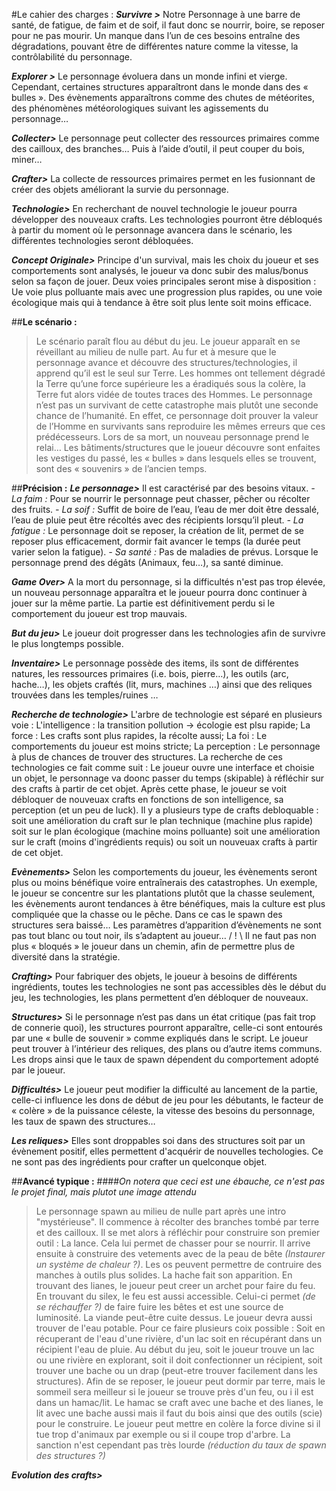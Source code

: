 
#Le cahier des charges : 
***Survivre >*** Notre Personnage à une barre de santé, de fatigue, de faim et de soif, il faut donc se nourrir, boire, se reposer pour ne pas mourir. Un manque dans l’un de ces besoins entraîne des dégradations, pouvant être de différentes nature comme la vitesse, la contrôlabilité du personnage. 

***Explorer >*** Le personnage évoluera dans un monde infini et vierge. Cependant, certaines structures apparaîtront dans le monde dans des « bulles ». Des évènements apparaîtrons comme des chutes de météorites, des phénomènes météorologiques suivant les agissements du personnage…

***Collecter>*** Le personnage peut collecter des ressources primaires comme des cailloux, des branches… Puis à l’aide d’outil, il peut couper du bois, miner… 

***Crafter>*** La collecte de ressources primaires permet en les fusionnant de créer des objets améliorant la survie du personnage. 

***Technologie>*** En recherchant de nouvel technologie le joueur pourra développer des nouveaux crafts. Les technologies pourront être débloqués à partir du moment où le personnage avancera dans le scénario, les différentes technologies seront débloquées.

***Concept Originale>*** Principe d'un survival, mais les choix du joueur et ses comportements sont analysés, le joueur va donc subir des malus/bonus selon sa façon de jouer. Deux voies principales seront mise à disposition : Ue voie plus polluante mais avec une progression plus rapides, ou une voie écologique mais qui à tendance à être soit plus lente soit moins efficace. 

##**Le scénario :**
>Le scénario paraît flou au début du jeu. Le joueur apparaît en se réveillant au milieu de nulle part. Au fur et à mesure que le personnage avance et découvre des structures/technologies, il apprend qu’il est le seul sur Terre. Les hommes ont tellement dégradé la Terre qu’une force supérieure les a éradiqués sous la colère, la Terre fut alors vidée de toutes traces des Hommes. Le personnage n’est pas un survivant de cette catastrophe mais plutôt une seconde chance de l’humanité. En effet, ce personnage doit prouver la valeur de l’Homme en survivants sans reproduire les mêmes erreurs que ces prédécesseurs. Lors de sa mort, un nouveau personnage prend le relai… Les bâtiments/structures que le joueur découvre sont enfaites les vestiges du passé, les « bulles » dans lesquels elles se trouvent, sont des « souvenirs » de l’ancien temps.

##**Précision :** 
***Le personnage>*** Il est caractérisé par des besoins vitaux.
*-	La faim :* Pour se nourrir le personnage peut chasser, pêcher ou récolter des fruits.
*-	La soif :* Suffit de boire de l’eau, l’eau de mer doit être dessalé, l’eau de pluie peut être récoltés avec des récipients lorsqu’il pleut.
*-	La fatigue :* Le personnage doit se reposer, la création de lit, permet de se reposer plus efficacement, dormir fait avancer le temps (la durée peut varier selon la fatigue).
*-	Sa santé :* Pas de maladies de prévus. Lorsque le personnage prend des dégâts (Animaux, feu…), sa santé diminue.

***Game Over>*** A la mort du personnage, si la difficultés n'est pas trop élevée, un nouveau personnage apparaîtra et le joueur pourra donc continuer à jouer sur la même partie. La partie est définitivement perdu si le comportement du joueur est trop mauvais.

***But du jeu>*** Le joueur doit progresser dans les technologies afin de survivre le plus longtemps possible.

***Inventaire>*** Le personnage possède des items, ils sont de différentes natures, les ressources primaires (i.e. bois, pierre…), les outils (arc, hache…), les objets craftés (lit, murs, machines …) ainsi que des reliques trouvées dans les temples/ruines …

***Recherche de technologie>*** L'arbre de technologie est séparé en plusieurs voie : L'intelligence : la transition pollution -> écologie est plsu rapide; La force : Les crafts sont plus rapides, la récolte aussi; La foi : Le comportements du joueur est moins stricte; La perception : Le personnage à plus de chances de trouver des structures. La recherche de ces technologies ce fait comme suit : Le joueur ouvre une interface et choisie un objet, le personnage va doonc passer du temps (skipable) à réfléchir sur des crafts à partir de cet objet. Après cette phase, le joueur se voit débloquer de nouveuax crafts en fonctions de son intelligence, sa perception (et un peu de luck). Il y a plusieurs type de crafts debloquable : soit une amélioration du craft sur le plan technique (machine plus rapide) soit sur le plan écologique (machine moins polluante) soit une amélioration sur le craft (moins d'ingrédients requis) ou soit un nouveuax crafts à partir de cet objet.

***Evènements>*** Selon les comportements du joueur, les évènements seront plus ou moins bénéfique voire entraînerais des catastrophes. Un exemple, le joueur se concentre sur les plantations plutôt que la chasse seulement, les évènements auront tendances à être bénéfiques, mais la culture est plus compliquée que la chasse ou le pêche. Dans ce cas le spawn des structures sera baissé… Les paramètres d’apparition d’évènements ne sont pas tout blanc ou tout noir, ils s’adaptent au joueur… / ! \ Il ne faut pas non plus « bloqués » le joueur dans un chemin, afin de permettre plus de diversité dans la stratégie.

***Crafting>*** Pour fabriquer des objets, le joueur à besoins de différents ingrédients, toutes les technologies ne sont pas accessibles dès le début du jeu, les technologies, les plans permettent d’en débloquer de nouveaux. 

***Structures>*** Si le personnage n’est pas dans un état critique (pas fait trop de connerie quoi), les structures pourront apparaître,  celle-ci sont entourés par une « bulle de souvenir » comme expliqués dans le script. Le joueur peut trouver à l’intérieur des reliques, des plans ou d’autre items communs. Les drops ainsi que le taux de spawn dépendent du comportement adopté par le joueur.

***Difficultés>*** Le joueur peut modifier la difficulté au lancement de la partie, celle-ci influence les dons de début de jeu pour les débutants, le facteur de « colère » de la puissance céleste, la vitesse des besoins du personnage, les taux de spawn des structures…

***Les reliques>*** Elles sont droppables soi dans des structures soit par un évènement positif, elles permettent d'acquérir de nouvelles techologies. Ce ne sont pas des ingrédients pour crafter un quelconque objet.

##**Avancé typique :**
####*On notera que ceci est une ébauche, ce n'est pas le projet final, mais plutot une image attendu*
>Le personnage spawn au milieu de nulle part après une intro "mystérieuse". Il commence à récolter des branches tombé par terre et des cailloux. Il se met alors à réfléchir pour construire son premier outil : La lance. Cela lui permet de chasser pour se nourrir. Il arrive ensuite à construire des vetements avec de la peau de bête *(Instaurer un système de chaleur ?)*. Les os peuvent permettre de contruire des manches à outils plus solides. La hache fait son apparition. En trouvant des lianes, le joueur peut creer un archet pour faire du feu. En trouvant du silex, le feu est aussi accessible. Celui-ci permet *(de se réchauffer ?)* de faire fuire les bêtes et est une source de luminosité. La viande peut-être cuite dessus. Le joueur devra aussi trouver de l'eau potable. Pour ce faire plusieurs coix possible : Soit en récuperant de l'eau d'une rivière, d'un lac soit en récupérant dans un récipient l'eau de pluie. Au début du jeu, soit le joueur trouve un lac ou une rivière en explorant, soit il doit confectionner un récipient, soit trouver une bache ou un drap (peut-etre trouver facilement dans les structures). Afin de se reposer, le joueur peut dormir par terre, mais le sommeil sera meilleur si le joueur se trouve près d'un feu, ou i il est dans un hamac/lit. Le hamac se craft avec une bache et des lianes, le lit avec une bache aussi mais il faut du bois ainsi que des outils (scie) pour le construire.
Le joueur peut mettre en colère la force divine si il tue trop d'animaux par exemple ou si il coupe trop d'arbre. La sanction n'est cependant pas très lourde *(réduction du taux de spawn des structures ?)*

***Evolution des crafts>*** 
